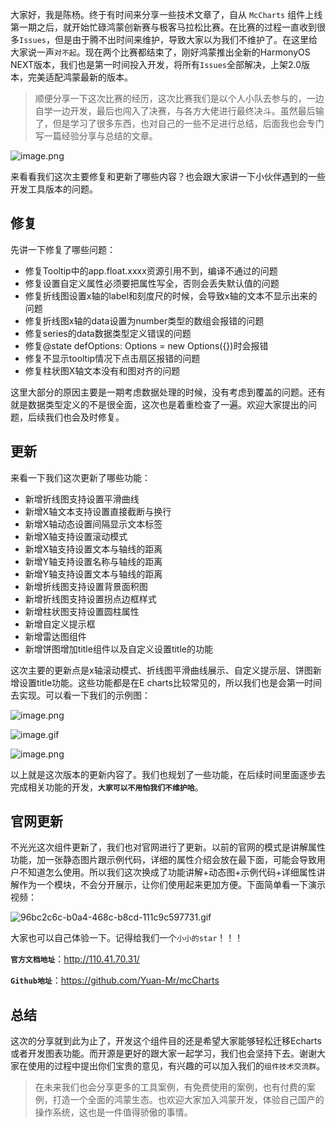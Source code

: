 大家好，我是陈杨。终于有时间来分享一些技术文章了，自从 `McCharts` 组件上线第一期之后，就开始忙碌鸿蒙创新赛与极客马拉松比赛。在比赛的过程一直收到很多`Issues`，但是由于腾不出时间来维护，导致大家以为我们不维护了。在这里给大家说一声`对不起`。现在两个比赛都结束了，刚好鸿蒙推出全新的HarmonyOS NEXT版本，我们也是第一时间投入开发，将所有`Issues`全部解决，上架2.0版本，完美适配鸿蒙最新的版本。

> 顺便分享一下这次比赛的经历，这次比赛我们是以个人小队去参与的，一边自学一边开发，最后也闯入了决赛，与各方大佬进行最终决斗。虽然最后输了，但是学习了很多东西，也对自己的一些不足进行总结，后面我也会专门写一篇经验分享与总结的文章。

![image.png](https://p0-xtjj-private.juejin.cn/tos-cn-i-73owjymdk6/ac8f24bfbdd54e44b7023f23cad408ae~tplv-73owjymdk6-jj-mark-v1:0:0:0:0:5o6Y6YeR5oqA5pyv56S-5Yy6IEAg6ZmIX-adqA==:q75.awebp?policy=eyJ2bSI6MywidWlkIjoiMjA4NDMyOTc3OTEwODA2MiJ9&rk3s=f64ab15b&x-orig-authkey=f32326d3454f2ac7e96d3d06cdbb035152127018&x-orig-expires=1743051773&x-orig-sign=%2Bb2YUAKfoLD3ZiBDEMOoigWdobs%3D)

来看看我们这次主要修复和更新了哪些内容？也会跟大家讲一下小伙伴遇到的一些开发工具版本的问题。

## 修复

先讲一下修复了哪些问题：

*   修复Tooltip中的app.float.xxxx资源引用不到，编译不通过的问题
*   修复设置自定义属性必须要把属性写全，否则会丢失默认值的问题
*   修复折线图设置x轴的label和刻度尺的时候，会导致x轴的文本不显示出来的问题
*   修复折线图x轴的data设置为number类型的数组会报错的问题
*   修复series的data数据类型定义错误的问题
*   修复@state defOptions: Options = new Options({})时会报错
*   修复不显示tooltip情况下点击扇区报错的问题
*   修复柱状图X轴文本没有和图对齐的问题

这里大部分的原因主要是一期考虑数据处理的时候，没有考虑到覆盖的问题。还有就是数据类型定义的不是很全面，这次也是着重检查了一遍。欢迎大家提出的问题，后续我们也会及时修复。

## 更新

来看一下我们这次更新了哪些功能：

*   新增折线图支持设置平滑曲线
*   新增X轴文本支持设置直接截断与换行
*   新增X轴动态设置间隔显示文本标签
*   新增X轴支持设置滚动模式
*   新增X轴支持设置文本与轴线的距离
*   新增Y轴支持设置名称与轴线的距离
*   新增Y轴支持设置文本与轴线的距离
*   新增折线图支持设置背景面积图
*   新增折线图支持设置拐点边框样式
*   新增柱状图支持设置圆柱属性
*   新增自定义提示框
*   新增雷达图组件
*   新增饼图增加title组件以及自定义设置title的功能

这次主要的更新点是x轴滚动模式、折线图平滑曲线展示、自定义提示层、饼图新增设置title功能。这些功能都是在E charts比较常见的，所以我们也是会第一时间去实现。可以看一下我们的示例图：

![image.png](https://p0-xtjj-private.juejin.cn/tos-cn-i-73owjymdk6/4f7d9a1552b94904ab8bcaf6c5f5eb73~tplv-73owjymdk6-jj-mark-v1:0:0:0:0:5o6Y6YeR5oqA5pyv56S-5Yy6IEAg6ZmIX-adqA==:q75.awebp?policy=eyJ2bSI6MywidWlkIjoiMjA4NDMyOTc3OTEwODA2MiJ9&rk3s=f64ab15b&x-orig-authkey=f32326d3454f2ac7e96d3d06cdbb035152127018&x-orig-expires=1743051773&x-orig-sign=wewL0XBNN2WdolRsWkWht1wRLTY%3D)

![image.gif](https://p0-xtjj-private.juejin.cn/tos-cn-i-73owjymdk6/860fffae38aa48b690244dc92c7330b4~tplv-73owjymdk6-jj-mark-v1:0:0:0:0:5o6Y6YeR5oqA5pyv56S-5Yy6IEAg6ZmIX-adqA==:q75.awebp?policy=eyJ2bSI6MywidWlkIjoiMjA4NDMyOTc3OTEwODA2MiJ9&rk3s=f64ab15b&x-orig-authkey=f32326d3454f2ac7e96d3d06cdbb035152127018&x-orig-expires=1743051773&x-orig-sign=QHIXJxYvS7kMLXerNsB4gLSe%2FFY%3D)

![image.png](https://p0-xtjj-private.juejin.cn/tos-cn-i-73owjymdk6/d0586fc6b780410daf54d151dab457e2~tplv-73owjymdk6-jj-mark-v1:0:0:0:0:5o6Y6YeR5oqA5pyv56S-5Yy6IEAg6ZmIX-adqA==:q75.awebp?policy=eyJ2bSI6MywidWlkIjoiMjA4NDMyOTc3OTEwODA2MiJ9&rk3s=f64ab15b&x-orig-authkey=f32326d3454f2ac7e96d3d06cdbb035152127018&x-orig-expires=1743051773&x-orig-sign=yvWwB71FltK0qXB8v07UWFvuI6U%3D)

以上就是这次版本的更新内容了。我们也规划了一些功能，在后续时间里面逐步去完成相关功能的开发，**`大家可以不用怕我们不维护哈`**。

## 官网更新

不光光这次组件更新了，我们也对官网进行了更新。以前的官网的模式是讲解属性功能，加一张静态图片跟示例代码，详细的属性介绍会放在最下面，可能会导致用户不知道怎么使用。所以我们这次换成了功能讲解+动态图+示例代码+详细属性讲解作为一个模块，不会分开展示，让你们使用起来更加方便。下面简单看一下演示视频：

![96bc2c6c-b0a4-468c-b8cd-111c9c597731.gif](https://p0-xtjj-private.juejin.cn/tos-cn-i-73owjymdk6/0f87dbd1815a4b178c9cf0832fc13aad~tplv-73owjymdk6-jj-mark-v1:0:0:0:0:5o6Y6YeR5oqA5pyv56S-5Yy6IEAg6ZmIX-adqA==:q75.awebp?policy=eyJ2bSI6MywidWlkIjoiMjA4NDMyOTc3OTEwODA2MiJ9&rk3s=f64ab15b&x-orig-authkey=f32326d3454f2ac7e96d3d06cdbb035152127018&x-orig-expires=1743051773&x-orig-sign=3W53TRD2QXJ8GBThPxUfujpFBpQ%3D)

大家也可以自己体验一下。记得给我们一个`小小的star`！！！

**`官方文档地址`**：<http://110.41.70.31/>

**`Github地址`**：<https://github.com/Yuan-Mr/mcCharts>

## 总结

这次的分享就到此为止了，开发这个组件目的还是希望大家能够轻松迁移Echarts或者开发图表功能。而开源是更好的跟大家一起学习，我们也会坚持下去。谢谢大家在使用的过程中提出你们宝贵的意见，有兴趣的可以加入我们的`组件技术交流群`。

> 在未来我们也会分享更多的工具案例，有免费使用的案例，也有付费的案例，打造一个全面的鸿蒙生态。也欢迎大家加入鸿蒙开发，体验自己国产的操作系统，这也是一件值得骄傲的事情。
